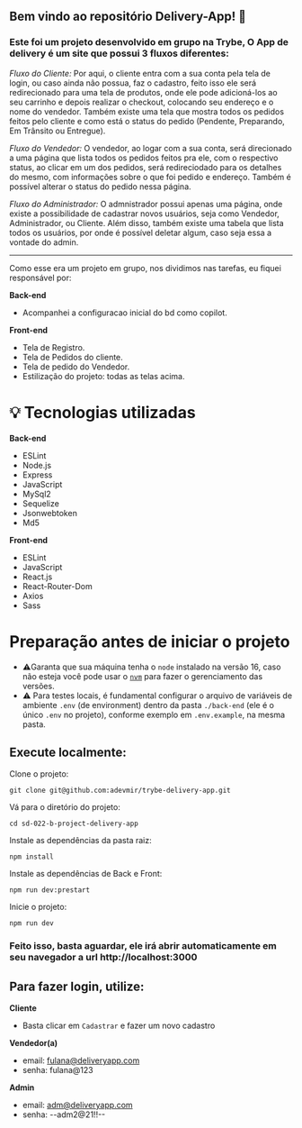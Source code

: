 ## Bem vindo ao repositório Delivery-App! 🍻

### Este foi um projeto desenvolvido em grupo na Trybe, O App de delivery é um site que possui 3 fluxos diferentes:

*Fluxo do Cliente:* Por aqui, o cliente entra com a sua conta pela tela de login, ou caso ainda não possua, faz o cadastro, feito isso ele será redirecionado para uma tela de  produtos, onde ele pode adicioná-los ao seu carrinho e depois realizar o checkout, colocando seu endereço e o nome do vendedor. Também existe uma tela que mostra todos os pedidos feitos pelo cliente e como está o status do pedido (Pendente, Preparando, Em Trânsito ou Entregue).

*Fluxo do Vendedor:* O vendedor, ao logar com a sua conta, será direcionado a uma página que lista todos os pedidos feitos pra ele, com o respectivo status, ao clicar em um dos pedidos, será redireciodado para os detalhes do mesmo, com informações sobre o que foi pedido e endereço. Também é possível alterar o status do pedido nessa página.

*Fluxo do Administrador:* O admnistrador possui apenas uma página, onde existe a possibilidade de cadastrar novos usuários, seja como Vendedor, Administrador, ou Cliente. Além disso, também existe uma tabela que lista todos os usuários, por onde é possível deletar algum, caso seja essa a vontade do admin.

<hr/>

Como esse era um projeto em grupo, nos dividimos nas tarefas, eu fiquei responsável por:

**Back-end**
* Acompanhei a configuracao inicial do bd como copilot.

**Front-end**
* Tela de Registro.
* Tela de Pedidos do cliente.
* Tela de pedido do Vendedor.
* Estilização do projeto: todas as telas acima.

# 💡 Tecnologias utilizadas

**Back-end**
* ESLint
* Node.js
* Express
* JavaScript
* MySql2
* Sequelize
* Jsonwebtoken
* Md5

**Front-end**
* ESLint
* JavaScript
* React.js
* React-Router-Dom
* Axios
* Sass

# Preparação antes de iniciar o projeto
* ⚠️Garanta que sua máquina tenha o `node` instalado na versão 16, caso não esteja você pode usar o [`nvm`](https://github.com/nvm-sh/nvm#installing-and-updating) para fazer o gerenciamento das versões.
* ⚠️ Para testes locais, é fundamental configurar o arquivo de variáveis de ambiente `.env` (de environment) dentro da pasta `./back-end` (ele é o único `.env` no projeto), conforme exemplo em `.env.example`, na mesma pasta.

## Execute localmente:
Clone o projeto:

```
git clone git@github.com:adevmir/trybe-delivery-app.git
```
Vá para o diretório do projeto:

```
cd sd-022-b-project-delivery-app
```
Instale as dependências da pasta raiz:

```
npm install
```
Instale as dependências de Back e Front:

```
npm run dev:prestart
```

Inicie o projeto:

```
npm run dev
```

### Feito isso, basta aguardar, ele irá abrir automaticamente em seu navegador a url http://localhost:3000

## Para fazer login, utilize:

**Cliente**
* Basta clicar em `Cadastrar` e fazer um novo cadastro

**Vendedor(a)**
* email: fulana@deliveryapp.com
* senha: fulana@123

**Admin**
* email: adm@deliveryapp.com
* senha: --adm2@21!!--